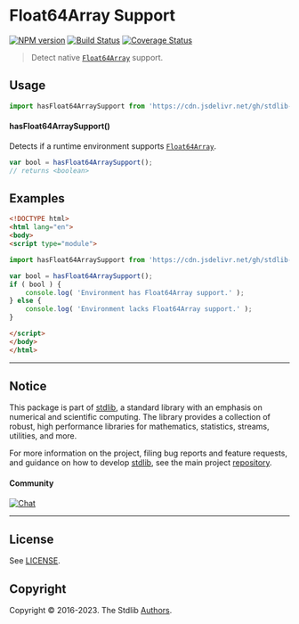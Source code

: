 <!--

@license Apache-2.0

Copyright (c) 2018 The Stdlib Authors.

Licensed under the Apache License, Version 2.0 (the "License");
you may not use this file except in compliance with the License.
You may obtain a copy of the License at

   http://www.apache.org/licenses/LICENSE-2.0

Unless required by applicable law or agreed to in writing, software
distributed under the License is distributed on an "AS IS" BASIS,
WITHOUT WARRANTIES OR CONDITIONS OF ANY KIND, either express or implied.
See the License for the specific language governing permissions and
limitations under the License.

-->

# Float64Array Support

[![NPM version][npm-image]][npm-url] [![Build Status][test-image]][test-url] [![Coverage Status][coverage-image]][coverage-url] <!-- [![dependencies][dependencies-image]][dependencies-url] -->

> Detect native [`Float64Array`][mdn-float64array] support.



<section class="usage">

## Usage

```javascript
import hasFloat64ArraySupport from 'https://cdn.jsdelivr.net/gh/stdlib-js/assert-has-float64array-support@esm/index.mjs';
```

#### hasFloat64ArraySupport()

Detects if a runtime environment supports [`Float64Array`][mdn-float64array].

```javascript
var bool = hasFloat64ArraySupport();
// returns <boolean>
```

</section>

<!-- /.usage -->

<section class="examples">

## Examples

<!-- eslint no-undef: "error" -->

```html
<!DOCTYPE html>
<html lang="en">
<body>
<script type="module">

import hasFloat64ArraySupport from 'https://cdn.jsdelivr.net/gh/stdlib-js/assert-has-float64array-support@esm/index.mjs';

var bool = hasFloat64ArraySupport();
if ( bool ) {
    console.log( 'Environment has Float64Array support.' );
} else {
    console.log( 'Environment lacks Float64Array support.' );
}

</script>
</body>
</html>
```

</section>

<!-- /.examples -->



<!-- Section for related `stdlib` packages. Do not manually edit this section, as it is automatically populated. -->

<section class="related">

</section>

<!-- /.related -->

<!-- Section for all links. Make sure to keep an empty line after the `section` element and another before the `/section` close. -->


<section class="main-repo" >

* * *

## Notice

This package is part of [stdlib][stdlib], a standard library with an emphasis on numerical and scientific computing. The library provides a collection of robust, high performance libraries for mathematics, statistics, streams, utilities, and more.

For more information on the project, filing bug reports and feature requests, and guidance on how to develop [stdlib][stdlib], see the main project [repository][stdlib].

#### Community

[![Chat][chat-image]][chat-url]

---

## License

See [LICENSE][stdlib-license].


## Copyright

Copyright &copy; 2016-2023. The Stdlib [Authors][stdlib-authors].

</section>

<!-- /.stdlib -->

<!-- Section for all links. Make sure to keep an empty line after the `section` element and another before the `/section` close. -->

<section class="links">

[npm-image]: http://img.shields.io/npm/v/@stdlib/assert-has-float64array-support.svg
[npm-url]: https://npmjs.org/package/@stdlib/assert-has-float64array-support

[test-image]: https://github.com/stdlib-js/assert-has-float64array-support/actions/workflows/test.yml/badge.svg?branch=main
[test-url]: https://github.com/stdlib-js/assert-has-float64array-support/actions/workflows/test.yml?query=branch:main

[coverage-image]: https://img.shields.io/codecov/c/github/stdlib-js/assert-has-float64array-support/main.svg
[coverage-url]: https://codecov.io/github/stdlib-js/assert-has-float64array-support?branch=main

<!--

[dependencies-image]: https://img.shields.io/david/stdlib-js/assert-has-float64array-support.svg
[dependencies-url]: https://david-dm.org/stdlib-js/assert-has-float64array-support/main

-->

[chat-image]: https://img.shields.io/gitter/room/stdlib-js/stdlib.svg
[chat-url]: https://gitter.im/stdlib-js/stdlib/

[stdlib]: https://github.com/stdlib-js/stdlib

[stdlib-authors]: https://github.com/stdlib-js/stdlib/graphs/contributors

[cli-section]: https://github.com/stdlib-js/assert-has-float64array-support#cli
[cli-url]: https://github.com/stdlib-js/assert-has-float64array-support/tree/cli
[@stdlib/assert-has-float64array-support]: https://github.com/stdlib-js/assert-has-float64array-support/tree/main

[umd]: https://github.com/umdjs/umd
[es-module]: https://developer.mozilla.org/en-US/docs/Web/JavaScript/Guide/Modules

[deno-url]: https://github.com/stdlib-js/assert-has-float64array-support/tree/deno
[umd-url]: https://github.com/stdlib-js/assert-has-float64array-support/tree/umd
[esm-url]: https://github.com/stdlib-js/assert-has-float64array-support/tree/esm
[branches-url]: https://github.com/stdlib-js/assert-has-float64array-support/blob/main/branches.md

[stdlib-license]: https://raw.githubusercontent.com/stdlib-js/assert-has-float64array-support/main/LICENSE

[mdn-float64array]: https://developer.mozilla.org/en-US/docs/Web/JavaScript/Reference/Global_Objects/Float64Array

</section>

<!-- /.links -->
